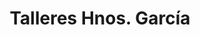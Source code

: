 ---
title: "Talleres Hnos. García"
url: /arganda-del-rey/talleres-hnos-garcia/
shop: Autowerkstatt
---